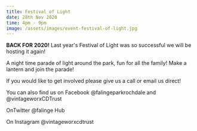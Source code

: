 ```yaml
---
title: Festival of Light
date: 28th Nov 2020
time: 4pm - 9pm
image: /assets/images/event-festival-of-light.jpg
---
```

<strong>BACK FOR 2020!</strong> Last year's Festival of Light was so successful we will be hosting it again! 

A night time parade of light around the park, fun for all the family! Make a lantern and join the parade!

If you would like to get involved please give us a call or email us direct!

You can also find us on Facebook @falingeparkrochdale and @vintageworxCDTrust

OnTwitter @falinge Hub

On Instagram @vintageworxcdtrust
